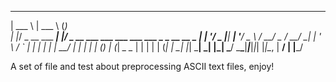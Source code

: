 ______               ______                           _             
| ___ \              | ___ \                         (_)            
| |_/ _ __ ___ ______| |_/ _ __ ___   ___ ___ ___ ___ _ _ __   __ _ 
|  __| '__/ _ |______|  __| '__/ _ \ / __/ _ / __/ __| | '_ \ / _` |
| |  | | |  __/      | |  | | | (_) | (_|  __\__ \__ | | | | | (_| |
\_|  |_|  \___|      \_|  |_|  \___/ \___\___|___|___|_|_| |_|\__, |
                                                               __/ |
                                                              |___/                                                                                                                                                          

A set of file and test about preprocessing ASCII text files, enjoy!
